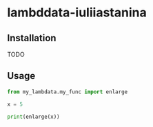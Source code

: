 # lambddata-iuliiastanina

## Installation

TODO

## Usage

```py
from my_lambdata.my_func import enlarge

x = 5

print(enlarge(x))
```